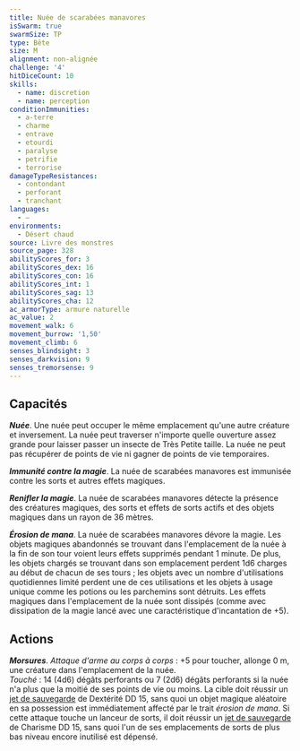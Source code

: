 ```yaml
---
title: Nuée de scarabées manavores
isSwarm: true
swarmSize: TP
type: Bête
size: M
alignment: non-alignée
challenge: '4'
hitDiceCount: 10
skills:
  - name: discretion
  - name: perception
conditionImmunities:
  - a-terre
  - charme
  - entrave
  - etourdi
  - paralyse
  - petrifie
  - terrorise
damageTypeResistances:
  - contondant
  - perforant
  - tranchant
languages:
  - —
environments:
  - Désert chaud
source: Livre des monstres
source_page: 328
abilityScores_for: 3
abilityScores_dex: 16
abilityScores_con: 16
abilityScores_int: 1
abilityScores_sag: 13
abilityScores_cha: 12
ac_armorType: armure naturelle
ac_value: 2
movement_walk: 6
movement_burrow: '1,50'
movement_climb: 6
senses_blindsight: 3
senses_darkvision: 9
senses_tremorsense: 9
---
```

## Capacités
_**Nuée**_. Une nuée peut occuper le même emplacement qu'une autre créature et inversement. La nuée peut traverser n'importe quelle ouverture assez grande pour laisser passer un insecte de Très Petite taille. La nuée ne peut pas récupérer de points de vie ni gagner de points de vie temporaires.

_**Immunité contre la magie**_. La nuée de scarabées manavores est immunisée contre les sorts et autres effets magiques.

_**Renifler la magie**_. La nuée de scarabées manavores détecte la présence des créatures magiques, des sorts et effets de sorts actifs et des objets magiques dans un rayon de 36 mètres.

_**Érosion de mana**_. La nuée de scarabées manavores dévore la magie. Les objets magiques abandonnés se trouvant dans l'emplacement de la nuée à la fin de son tour voient leurs effets supprimés pendant 1 minute. De plus, les objets chargés se trouvant dans son emplacement perdent 1d6 charges au début de chacun de ses tours ; les objets avec un nombre d'utilisations quotidiennes limité perdent une de ces utilisations et les objets à usage unique comme les potions ou les parchemins sont détruits. Les effets magiques dans l'emplacement de la nuée sont dissipés (comme avec dissipation de la magie lancé avec une caractéristique d'incantation de +5).

## Actions
_**Morsures**_. _Attaque d'arme au corps à corps_ : +5 pour toucher, allonge 0 m, une créature dans l'emplacement de la nuée.  
_Touché_ : 14 (4d6) dégâts perforants ou 7 (2d6) dégâts perforants si la nuée n'a plus que la moitié de ses points de vie ou moins. La cible doit réussir un [jet de sauvegarde](/utiliser-les-caracteristiques/#jets-de-sauvegarde) de Dextérité DD 15, sans quoi un objet magique aléatoire en sa possession est immédiatement affecté par le trait _érosion de mana_. Si cette attaque touche un lanceur de sorts, il doit réussir un [jet de sauvegarde](/utiliser-les-caracteristiques/#jets-de-sauvegarde) de Charisme DD 15, sans quoi l'un de ses emplacements de sorts de plus bas niveau encore inutilisé est dépensé.
